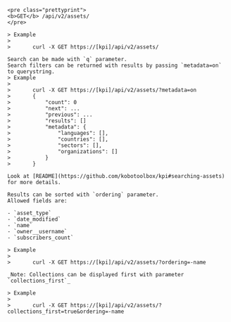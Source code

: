     <pre class="prettyprint">
    <b>GET</b> /api/v2/assets/
    </pre>

    > Example
    >
    >       curl -X GET https://[kpi]/api/v2/assets/

    Search can be made with `q` parameter.
    Search filters can be returned with results by passing `metadata=on` to querystring.
    > Example
    >
    >       curl -X GET https://[kpi]/api/v2/assets/?metadata=on
    >       {
    >           "count": 0
    >           "next": ...
    >           "previous": ...
    >           "results": []
    >           "metadata": {
    >               "languages": [],
    >               "countries": [],
    >               "sectors": [],
    >               "organizations": []
    >           }
    >       }

    Look at [README](https://github.com/kobotoolbox/kpi#searching-assets)
    for more details.

    Results can be sorted with `ordering` parameter.
    Allowed fields are:

    - `asset_type`
    - `date_modified`
    - `name`
    - `owner__username`
    - `subscribers_count`

    > Example
    >
    >       curl -X GET https://[kpi]/api/v2/assets/?ordering=-name

    _Note: Collections can be displayed first with parameter `collections_first`_

    > Example
    >
    >       curl -X GET https://[kpi]/api/v2/assets/?collections_first=true&ordering=-name

